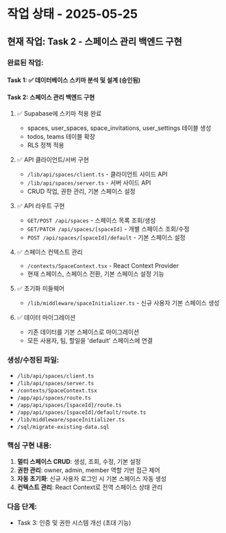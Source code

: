 # 작업 상태 - 2025-05-25

## 현재 작업: Task 2 - 스페이스 관리 백엔드 구현

### 완료된 작업:

#### Task 1: ✅ 데이터베이스 스키마 분석 및 설계 (승인됨)

#### Task 2: 스페이스 관리 백엔드 구현
1. ✅ Supabase에 스키마 적용 완료
   - spaces, user_spaces, space_invitations, user_settings 테이블 생성
   - todos, teams 테이블 확장
   - RLS 정책 적용

2. ✅ API 클라이언트/서버 구현
   - `/lib/api/spaces/client.ts` - 클라이언트 사이드 API
   - `/lib/api/spaces/server.ts` - 서버 사이드 API
   - CRUD 작업, 권한 관리, 기본 스페이스 설정

3. ✅ API 라우트 구현
   - `GET/POST /api/spaces` - 스페이스 목록 조회/생성
   - `GET/PATCH /api/spaces/[spaceId]` - 개별 스페이스 조회/수정
   - `POST /api/spaces/[spaceId]/default` - 기본 스페이스 설정

4. ✅ 스페이스 컨텍스트 관리
   - `/contexts/SpaceContext.tsx` - React Context Provider
   - 현재 스페이스, 스페이스 전환, 기본 스페이스 설정 기능

5. ✅ 초기화 미들웨어
   - `/lib/middleware/spaceInitializer.ts` - 신규 사용자 기본 스페이스 생성

6. ✅ 데이터 마이그레이션
   - 기존 데이터를 기본 스페이스로 마이그레이션
   - 모든 사용자, 팀, 할일을 'default' 스페이스에 연결

### 생성/수정된 파일:
- `/lib/api/spaces/client.ts`
- `/lib/api/spaces/server.ts`
- `/contexts/SpaceContext.tsx`
- `/app/api/spaces/route.ts`
- `/app/api/spaces/[spaceId]/route.ts`
- `/app/api/spaces/[spaceId]/default/route.ts`
- `/lib/middleware/spaceInitializer.ts`
- `/sql/migrate-existing-data.sql`

### 핵심 구현 내용:
1. **멀티 스페이스 CRUD**: 생성, 조회, 수정, 기본 설정
2. **권한 관리**: owner, admin, member 역할 기반 접근 제어
3. **자동 초기화**: 신규 사용자 로그인 시 기본 스페이스 자동 생성
4. **컨텍스트 관리**: React Context로 전역 스페이스 상태 관리

### 다음 단계:
- Task 3: 인증 및 권한 시스템 개선 (초대 기능)

